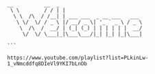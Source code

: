 ````
__          __  _                          
 \ \        / / | |                         
  \ \  /\  / /__| | ___ ___  _ __ ___   ___
   \ \/  \/ / _ \ |/ __/ _ \| '_ ` _ \ / _ \
    \  /\  /  __/ | (_| (_) | | | | | |  __/
     \/  \/ \___|_|\___\___/|_| |_| |_|\___|

```

https://www.youtube.com/playlist?list=PLkinLw-1_vNmcddfq8DIeVl9YKI7bLnOb
